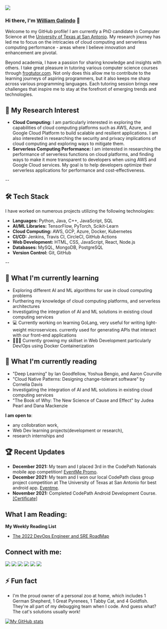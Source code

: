 <img src='githubgif2.gif' width=''/>

### Hi there, I'm [William Galindo](https://www.linkedin.com/in/william-g-51b01775/) 👋

Welcome to my GitHub profile! I am currently a PhD candidate in Computer Science at the [University of Texas at San Antonio](https://www.utsa.edu/). My research journey has led me to focus on the intricacies of cloud computing and serverless computing performance - areas where I believe innovation and enhancement are pivotal.

Beyond academia, I have a passion for sharing knowledge and insights with others. I take great pleasure in tutoring various computer science courses through [frogtutor.com](https://frogtutoring.com/tutor/TX/San_Antonio/111687). Not only does this allow me to contribute to the learning journeys of aspiring programmers, but it also keeps me sharp across various programming languages. Each tutoring session brings new challenges that inspire me to stay at the forefront of emerging trends and technologies.


## 🧠 My Research Interest

- **Cloud Computing:** I am particularly interested in exploring the capabilities of cloud computing platforms such as AWS, Azure, and Google Cloud Platform to build scalable and resilient applications. I am also interested in researching the security and privacy implications of cloud computing and exploring ways to mitigate them.
- **Serverless Computing Performance:** I am interested in researching the performance of serverless functions on cloud platforms, and finding ways to make it more transparent to developers when using AWS and Google Cloud services. My goal is to help developers optimize their serverless applications for performance and cost-effectiveness.

--

## 🛠️ Tech Stack

I have worked on numerous projects utilizing the following technologies:

- **Languages:** Python, Java, C++, JavaScript, SQL
- **AI/ML Libraries:** TensorFlow, PyTorch, Scikit-Learn
- **Cloud Computing:** AWS, GCP, Azure, Docker, Kubernetes
- **CI/CD:** Jenkins, Travis CI, CircleCI, GitHub Actions
- **Web Development:** HTML, CSS, JavaScript, React, Node.js
- **Databases:** MySQL, MongoDB, PostgreSQL
- **Version Control:** Git, GitHub

--

## 🌱 What I'm currently learning 

- Exploring different AI and ML algorithms for use in cloud computing problems
- Furthering my knowledge of cloud computing platforms, and serverless architectures
- Investigating the integration of AI and ML solutions in existing cloud computing services
- 💻 Currently working on learning GoLang,  very useful for writing light-weight microservices. currently used for generating APIs that interact with our front-end applications 
- 👨🏽‍💻 Currently growing my skillset in Web Development particularly Dev/Ops using Docker Containerization 

## 📘 What I'm currently reading 

- "Deep Learning" by Ian Goodfellow, Yoshua Bengio, and Aaron Courville
- "Cloud Native Patterns: Designing change-tolerant software" by Cornelia Davis
- Investigating the integration of AI and ML solutions in existing cloud computing services
- "The Book of Why: The New Science of Cause and Effect" by Judea Pearl and Dana Mackenzie



 **I am open to**:

- any collobration work,
- Web Dev learning projects(development or research),
- research internships and


## 🏆 Recent Updates

- **December 2021:**  My team and I placed 3rd in the CodePath Nationals mobile app competition! [EventMe Promo](https://www.youtube.com/watch?v=BRp4Toejjyc).
- **December 2021:** My team and I won our local CodePath class group project competition at The University of Texas at San Antonio for best android app. [Eventme](https://www.youtube.com/watch?v=8XOlISfdpbU).
- **November 2021:** Completed CodePath Android Development Course. [[Certificate]](https://drive.google.com/file/d/1nBzoyH5kayQG9bjIhtI4hMQGSi-7kqim/view?usp=sharing)




## What I am Reading:

**My Weekly Reading List**
- [The 2022 DevOps Engineer and SRE RoadMap](https://medium.com/javarevisited/the-2018-devops-roadmap-31588d8670cb)


## Connect with me:

<p align = "center">

[<img src="https://img.shields.io/badge/kaggle-%2312100E.svg?&style=for-the-badge&logo=kaggle&logoColor=white&color=black" />]()
[<img src ="https://img.shields.io/badge/website-%23.svg?&style=for-the-badge&logo=www&logoColor=white%22&color=black">](https://wgalindo1453.github.io/)
[<img src="https://img.shields.io/badge/twitter-%231DA1F2.svg?&style=for-the-badge&logo=twitter&logoColor=white&color=black" />](https://twitter.com/Will1453) 
[<img src="https://img.shields.io/badge/linkedin-%2312100E.svg?&style=for-the-badge&logo=linkedin&logoColor=white&color=black" />](https://www.linkedin.com/in/william-g-51b01775/)
[<img src="https://img.shields.io/badge/medium-%2312100E.svg?&style=for-the-badge&logo=medium&logoColor=white&color=black" />](https://medium.com/me/stories/drafts)
[<img src="https://img.shields.io/badge/instagram-%2312100E.svg?&style=for-the-badge&logo=instagram&logoColor=white&color=black" />]()

</p>

## ⚡ Fun fact 

- I'm the proud owner of a personal zoo at home, which includes 1 German Shepherd, 1 Great Pyrenees, 1 Tabby Cat, and 4 Goldfish. They're all part of my debugging team when I code. And guess what? The cat's solutions usually work!



[![My GitHub stats](https://github-readme-stats.vercel.app/api?username=wgalindo1453)]()

<!--
**wgalindo1453/wgalindo1453** is a ✨ _special_ ✨ repository because its `README.md` (this file) appears on your GitHub profile.

Here are some ideas to get you started:

- 🔭 I’m currently working on ...
- 🌱 I’m currently learning ...
- 👯 I’m looking to collaborate on ...
- 🤔 I’m looking for help with ...
- 💬 Ask me about ...
- 📫 How to reach me: ...
- 😄 Pronouns: ...
- ⚡ Fun fact: ...
-->

